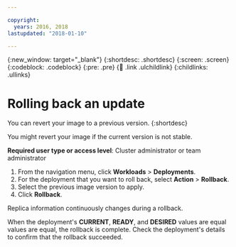 ```yaml
---

copyright:
  years: 2016, 2018
lastupdated: "2018-01-10"

---
```


{:new_window: target="_blank"}
{:shortdesc: .shortdesc}
{:screen: .screen}
{:codeblock: .codeblock}
{:pre: .pre}
{:child: .link .ulchildlink}
{:childlinks: .ullinks}

# Rolling back an update

You can revert your image to a previous version.
{:shortdesc}

You might revert your image if the current version is not stable.

**Required user type or access level**: Cluster administrator or team administrator

1. From the navigation menu, click **Workloads** > **Deployments**.
2. For the deployment that you want to roll back, select **Action** > **Rollback**.
3. Select the previous image version to apply.
4. Click **Rollback**.

Replica information continuously changes during a rollback.

When the deployment's **CURRENT**, **READY**, and **DESIRED** values are equal values are equal, the rollback is complete. Check the deployment's details to confirm that the rollback succeeded.
